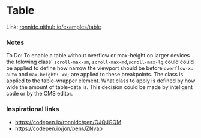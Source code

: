 # Table

Link: 
[ronnidc.github.io/examples/table](https://ronnidc.github.io/examples/table)

### Notes

To Do: To enable a table without overflow or max-height on larger devices the folowing class'
`scroll-max-sm`, `scroll-max-md`,`scroll-max-lg` 
could could be applied to define how narrow the viewport should be before `overflow-x: auto` and `max-height: xx;` are applied to these breakpoints.
The class is applied to the table-wrapper element. What class to apply is defined by how wide the amount of table-data is. 
This decision could be made by inteligent code or by the CMS editor. 

### Inspirational links

- https://codepen.io/ronnidc/pen/OJQJGQM
- https://codepen.io/jon/pen/JZNvap
